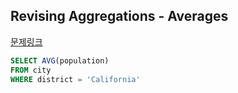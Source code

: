 ## Revising Aggregations - Averages
[문제링크](https://www.hackerrank.com/challenges/revising-aggregations-the-average-function/)
```sql
SELECT AVG(population)
FROM city 
WHERE district = 'California'
```

